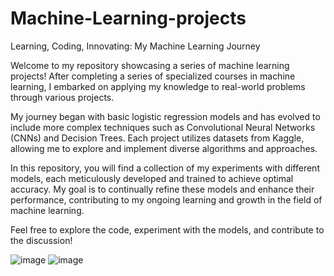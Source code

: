 # Machine-Learning-projects
Learning, Coding, Innovating: My Machine Learning Journey

Welcome to my repository showcasing a series of machine learning projects! After completing a series of specialized courses in machine learning, I embarked on applying my knowledge to real-world problems through various projects.

My journey began with basic logistic regression models and has evolved to include more complex techniques such as Convolutional Neural Networks (CNNs) and Decision Trees. Each project utilizes datasets from Kaggle, allowing me to explore and implement diverse algorithms and approaches.

In this repository, you will find a collection of my experiments with different models, each meticulously developed and trained to achieve optimal accuracy. My goal is to continually refine these models and enhance their performance, contributing to my ongoing learning and growth in the field of machine learning.

Feel free to explore the code, experiment with the models, and contribute to the discussion!

![image](https://github.com/user-attachments/assets/b902891f-21df-41d5-9d2d-402410a7b093) ![image](https://github.com/user-attachments/assets/5606d943-e4d1-48e8-9410-62c4a2d6ae8e)

